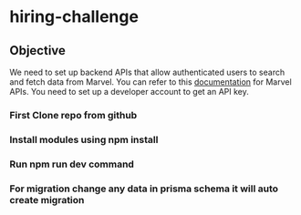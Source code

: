 # hiring-challenge
## Objective
We need to set up backend APIs that allow authenticated users to search and fetch data from Marvel. You can refer to this [documentation](https://developer.marvel.com/docs) for Marvel APIs. You need to set up a developer account to get an API key.

### First Clone repo from github

### Install modules using npm install

### Run npm run dev command 

### For migration change any data in prisma schema it will auto create migration